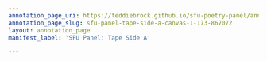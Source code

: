 ```yaml
---
annotation_page_uri: https://teddiebrock.github.io/sfu-poetry-panel/annotations/sfu-panel-tape-side-a-canvas-1-173-867072.json
annotation_page_slug: sfu-panel-tape-side-a-canvas-1-173-867072
layout: annotation_page
manifest_label: 'SFU Panel: Tape Side A'

---
```

